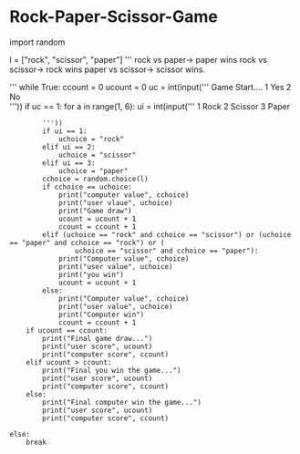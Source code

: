 # Rock-Paper-Scissor-Game
<!-- This is a game. -->
import random

l = ["rock", "scissor", "paper"]
'''
rock vs paper-> paper wins
rock vs scissor-> rock wins
paper vs scissor-> scissor wins.

'''
while True:
    ccount = 0
    ucount = 0
    uc = int(input('''
Game Start....
1 Yes
2 No   
    '''))
    if uc == 1:
        for a in range(1, 6):
            ui = int(input('''
1 Rock
2 Scissor
3 Paper
            
            '''))
            if ui == 1:
                uchoice = "rock"
            elif ui == 2:
                uchoice = "scissor"
            elif ui == 3:
                uchoice = "paper"
            cchoice = random.choice(l)
            if cchoice == uchoice:
                print("computer value", cchoice)
                print("user vlaue", uchoice)
                print("Game draw")
                ucount = ucount + 1
                ccount = ccount + 1
            elif (uchoice == "rock" and cchoice == "scissor") or (uchoice == "paper" and cchoice == "rock") or (
                    uchoice == "scissor" and cchoice == "paper"):
                print("Computer value", cchoice)
                print("user value", uchoice)
                print("you win")
                ucount = ucount + 1
            else:
                print("Computer value", cchoice)
                print("user value", uchoice)
                print("Computer win")
                ccount = ccount + 1
        if ucount == ccount:
            print("Final game draw...")
            print("user score", ucount)
            print("computer score", ccount)
        elif ucount > ccount:
            print("Final you win the game...")
            print("user score", ucount)
            print("computer score", ccount)
        else:
            print("Final computer win the game...")
            print("user score", ucount)
            print("computer score", ccount)

    else:
        break
